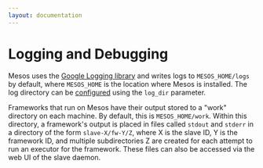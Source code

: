 ```yaml
---
layout: documentation
---
```


# Logging and Debugging

Mesos uses the [Google Logging library](http://code.google.com/p/google-glog) and writes logs to `MESOS_HOME/logs` by default, where `MESOS_HOME` is the location where Mesos is installed. The log directory can be [configured](Configuration) using the `log_dir` parameter.

Frameworks that run on Mesos have their output stored to a "work" directory on each machine. By default, this is `MESOS_HOME/work`. Within this directory, a framework's output is placed in files called `stdout` and `stderr` in a directory of the form `slave-X/fw-Y/Z`, where X is the slave ID, Y is the framework ID, and multiple subdirectories Z are created for each attempt to run an executor for the framework. These files can also be accessed via the web UI of the slave daemon.
